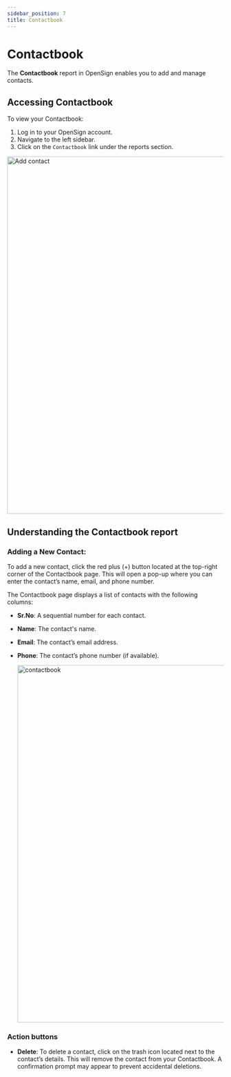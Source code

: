 ```yaml
---
sidebar_position: 7
title: Contactbook
---
```


# Contactbook

The **Contactbook** report in OpenSign enables you to add and manage contacts.

## Accessing Contactbook

To view your Contactbook:

1. Log in to your OpenSign account.
2. Navigate to the left sidebar.
3. Click on the `Contactbook` link under the reports section.
 
<img width="828" alt="Add contact" src="https://github.com/user-attachments/assets/80308df4-33a8-41ee-a240-801f775dcec0" />

## Understanding the Contactbook report
### Adding a New Contact:

To add a new contact, click the red plus (+) button located at the top-right corner of the Contactbook page. 
This will open a pop-up where you can enter the contact’s name, email, and phone number.

The Contactbook page displays a list of contacts with the following columns:

- **Sr.No**: A sequential number for each contact.
- **Name**: The contact's name.
- **Email**: The contact’s email address.
- **Phone**: The contact’s phone number (if available).
 
  <img width="828" alt="contactbook" src="https://github.com/user-attachments/assets/524a7aa7-594e-412a-ad50-caebc125c1db" />

### Action buttons

- **Delete**: To delete a contact, click on the trash icon located next to the contact’s details. This will remove the contact from your Contactbook. A confirmation prompt may appear to prevent accidental deletions.

